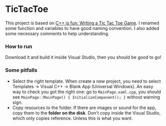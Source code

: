# TicTacToe

This project is based on [C++ is fun: Writing a Tic Tac Toe Game](https://www.codeproject.com/articles/678078/cplusplus-is-fun-writing-a-tic-tac-toe-game). I renamed some function and variables to have good naming convention. I also added some necessary comments to help understanding. 

### How to run
Download it and build it inside Visual Studio, then you should be good to go!

### Some pitfalls
 - Select the right template. When create a new project, you need to select Templates -> Visual C++ -> Blank App (Universal Windows). An easy way to check you got the right one: go to `MainPage.xaml.cpp`, you should see `MainPage::MainPage() { InitializeComponent(); }`
without warning sign. 
 - Copy resources to the folder. If there are images or sound for the app, copy them to the **folder on the disk**. Don't copy inside the Visual Studio, which only copies reference. Unless this is what you want.


 